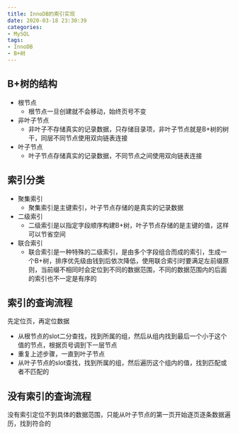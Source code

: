 ```yaml
---
title: InnoDB的索引实现
date: 2020-03-18 23:30:39
categories:
- MySQL
tags:
- InnoDB
- B+树
---
```


## B+树的结构
- 根节点
  - 根节点一旦创建就不会移动，始终页号不变
- 非叶子节点
  - 非叶子不存储真实的记录数据，只存储目录项，非叶子节点就是B+树的树干，同层不同节点使用双向链表连接
- 叶子节点
  - 叶子节点存储真实的记录数据，不同节点之间使用双向链表连接


## 索引分类
- 聚集索引
  - 聚集索引是主键索引，叶子节点存储的是真实的记录数据
- 二级索引
  - 二级索引是以指定字段顺序构建B+树，叶子节点存储的是主键的值，这样可以节省空间
- 联合索引
  - 联合索引是一种特殊的二级索引，是由多个字段组合而成的索引，生成一个B+树，排序优先级由钱到后依次降低，使用联合索引时要满足左前缀原则，当前缀不相同时会定位到不同的数据范围，不同的数据范围内的后面的索引也不一定是有序的

## 索引的查询流程
先定位页，再定位数据
- 从根节点的slot二分查找，找到所属的组，然后从组内找到最后一个小于这个值的节点，根据页号调到下一层节点
- 重复上述步骤，一直到叶子节点
- 从叶子节点的slot查找，找到所属的组，然后遍历这个组内的值，找到匹配或者不匹配的

## 没有索引的查询流程
没有索引定位不到具体的数据范围，只能从叶子节点的第一页开始逐页逐条数据遍历，找到符合的